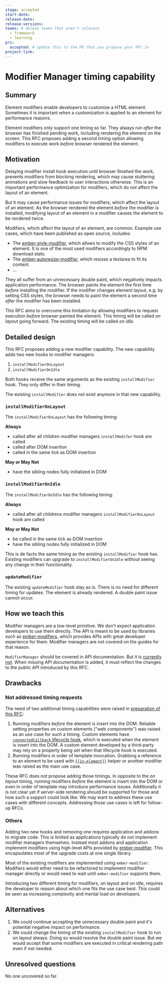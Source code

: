 ```yaml
---
stage: accepted
start-date: 
release-date: 
release-versions:
teams: # delete teams that aren't relevant
  - framework
  - learning
prs:
  accepted: # update this to the PR that you propose your RFC in
project-link:
---
```


<!--- 
Directions for above: 

stage: Leave as is
start-date: Fill in with today's date, 2032-12-01T00:00:00.000Z
release-date: Leave as is
release-versions: Leave as is
teams: Include only the [team(s)](README.md#relevant-teams) for which this RFC applies
prs:
  accepted: Fill this in with the URL for the Proposal RFC PR
project-link: Leave as is
-->

# Modifier Manager timing capability

## Summary

Element modifiers enable developers to customize a HTML element. Sometimes it is important _when_ a customization is applied to an element for performance reasons.

Element modifiers only support one timing so far. They always run _after_ the browser has finished pending work, including rendering the element on the screen. This RFC proposes adding a second timing option allowing modifiers to execute work _before_ browser rendered the element.

## Motivation

Delaying modifier install hook execution until browser finished the work, prevents modifiers from blocking rendering, which may cause stuttering animations and slow feedback to user interactions otherwise. This is an important performance optimization for modifiers, which do _not_ affect the layout of an element.

But it may cause performance issues for modifiers, which affect the layout of an element. As the browser rendered the element _before_ the modifier is installed, modifying layout of an element in a modifier causes the element to be rendered twice.

Modifiers, which affect the layout of an element, are common. Example use cases, which have been published as open source, includes:

- The [ember-style-modifier](https://emberobserver.com/addons/ember-style-modifier), which allows to modify the CSS styles of an element. It is one of the most used modifiers accordingly to NPM download stats.
- The [ember-autoresize-modifier](https://emberobserver.com/addons/ember-autoresize-modifier), which resizes a textarea to fit its content.
- ...

They all suffer from an unnecessary double paint, which negatively impacts application performance. The browser paints the element the first time _before_ installing the modifier. If the modifier changes element layout, e.g. by setting CSS styles, the browser needs to paint the element a second time _after_ the modifier has been installed.

This RFC aims to overcome this limitation by allowing modifiers to request execution _before_ browser painted the element. This timing will be called _on layout_ going forward. The existing timing will be called _on idle_.

## Detailed design

This RFC proposes adding a new modifier capability. The new capability adds two new hooks to modifier managers:

1. `installModifierOnLayout` 
2. `installModifierOnIdle`

Both hooks receive the same arguments as the existing `installModifier` hook. They only differ in their timing.

The existing `installModifier` does not exist anymore in that new capability.

### `installModifierOnLayout`

The `installModifierOnLayout` has the following timing:

**Always**

- called after all children modifier managers `installModifer` hook are called
- called after DOM insertion
- called in the same tick as DOM insertion 

**May or May Not**

- have the sibling nodes fully initialized in DOM
 
### `installModifierOnIdle`

The `installModifierOnIdle` has the following timing:

**Always**

- called after all childrens modifier managers `installModifierOnLayout` hook are called

**May or May Not**

- be called in the same tick as DOM insertion
- have the sibling nodes fully initialized in DOM

This is de facto the same timing as the existing `installModifier` hook has. Existing modifiers can upgrade to `installModifierOnIdle` without seeing any change in their functionality.

### `updateModifier`

The existing `updateModifier` hook stay as is. There is no need for different timing for updates. The element is already rendered. A double paint issue cannot occur.

## How we teach this

Modifier managers are a low-level primitive. We don't expect application developers to use them directly. The API is meant to be used by libraries such as [ember-modifiers](https://github.com/ember-modifier/ember-modifier), which provides APIs with great developer experience for them. Modifier managers are not covered on the guides for that reason.

`ModifierManager` should be covered in API documentation. But it is [currently not](https://github.com/emberjs/ember.js/issues/20273). When missing API documentation is added, it must reflect the changes to the public API introduced by this RFC.

## Drawbacks

### Not addressed timing requests

The need of two additional timing capabilities were raised in [preparation of this RFC](https://github.com/emberjs/rfcs/issues/652#issuecomment-1195772115):

1. Running modifiers _before_ the element is insert into the DOM. Reliable setting properties on custom elements ("web components") was raised as an use case for such a timing.  Custom elements have [`connectedCallback` lifecycle hook](https://developer.mozilla.org/en-US/docs/Web/Web_Components/Using_custom_elements#using_the_lifecycle_callbacks), which is executed when the element is insert into the DOM. A custom element developed by a third-party may rely on a property being set when that lifecycle hook is executed.
2. Running modifiers in order of template invocation. Grabbing a reference to an element to be used with [`{{in-element}}`](https://api.emberjs.com/ember/release/classes/Ember.Templates.helpers/methods/each?anchor=in-element) helper or another modifier was raised as the main use case.

These RFC does not propose adding those timings. In opposite to the _on layout_ timing, running modifiers _before_ the element is insert into the DOM or even in order of template may introduce performance issues. Additionally it is not clear yet if server-side rendering should be supported for those and how such a support could look like. We may want to address these use cases with different concepts. Addressing those use cases is left for follow-up RFCs.

### Others

Adding two new hooks and removing one requires application and addons to migrate code. This is limited as applications typically do not implement modifier managers themselves. Instead most addons and application implement modifiers using high-level APIs provided by [ember-modifier](https://github.com/ember-modifier/ember-modifier). This encapsulates most of the upgrade costs at one single library.

Most of the existing modifiers are implemented using `ember-modifier`. Modifiers would either need to be refactored to implement modifier manager directly or would need to wait until `ember-modifier` supports them.

Introducing two different timing for modifiers, on layout and on idle, requires the developer to reason about which one fits the use case best. This could be seen as increasing complexity and mental load on developers.

## Alternatives

1. We could continue accepting the unnecessary double paint and it's potential negative impact on performance.
2. We could change the timing of the existing `installModifier` hook to run on layout always. Doing so would resolve the double paint issue. But we would accept that some modifiers are executed in critical rendering path even if not needed.

## Unresolved questions

No one uncovered so far.
